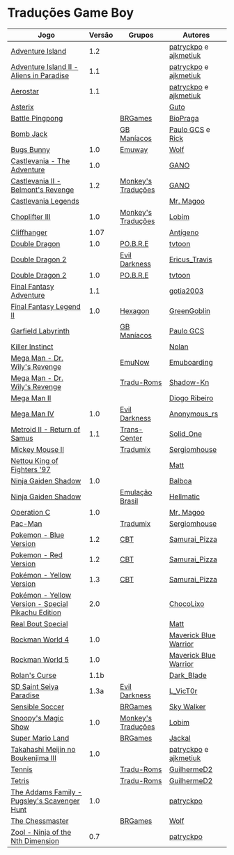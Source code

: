 # Traduções Game Boy

| Jogo | Versão | Grupos | Autores |
| ----------- | ----------- | ----------- | ----------- |
| [Adventure Island](adventure-island_patryckpo-ajkmetiuk/) | 1.2 |  | [patryckpo](../../autores/patryckpo/) e [ajkmetiuk](../../autores/ajkmetiuk/) |
| [Adventure Island II - Aliens in Paradise](adventure-island-ii-aliens-in-paradise_patryckpo-ajkmetiuk/) | 1.1 |  | [patryckpo](../../autores/patryckpo/) e [ajkmetiuk](../../autores/ajkmetiuk/) |
| [Aerostar](aerostar_patryckpo-ajkmetiuk/) | 1.1 |  | [patryckpo](../../autores/patryckpo/) e [ajkmetiuk](../../autores/ajkmetiuk/) |
| [Asterix](asterix_guto/) |  |  | [Guto](../../autores/guto/) |
| [Battle Pingpong](battle-pingpong_biopraga/) |  | [BRGames](../../grupos/brgames/) | [BioPraga](../../autores/biopraga/) |
| [Bomb Jack](bomb-jack_paulo-gcs-rick/) |  | [GB Maníacos](../../grupos/gb-maniacos/) | [Paulo GCS](../../autores/paulo-gcs/) e [Rick](../../autores/rick/) |
| [Bugs Bunny](bugs-bunny_wolf/) | 1.0 | [Emuway](../../grupos/emuway/) | [Wolf](../../autores/wolf/) |
| [Castlevania - The Adventure](castlevania-the-adventure_gano/) | 1.0 |  | [GANO](../../autores/gano/) |
| [Castlevania II - Belmont's Revenge](castlevania-ii-belmonts-revenge_gano/) | 1.2 | [Monkey's Traduções](../../grupos/monkeys-traducoes/) | [GANO](../../autores/gano/) |
| [Castlevania Legends](castlevania-legends_mr-magoo/) |  |  | [Mr\. Magoo](../../autores/mr-magoo/) |
| [Choplifter III](choplifter-iii_lobim/) | 1.0 | [Monkey's Traduções](../../grupos/monkeys-traducoes/) | [Lobim](../../autores/lobim/) |
| [Cliffhanger](cliffhanger_antigeno/) | 1.07 |  | [Antígeno](../../autores/antigeno/) |
| [Double Dragon](double-dragon_tvtoon/) | 1.0 | [PO\.B\.R\.E](../../grupos/pobre/) | [tvtoon](../../autores/tvtoon/) |
| [Double Dragon 2](double-dragon-2_ericus_travis/) |  | [Evil Darkness](../../grupos/evil-darkness/) | [Ericus\_Travis](../../autores/ericus_travis/) |
| [Double Dragon 2](double-dragon-2_tvtoon/) | 1.0 | [PO\.B\.R\.E](../../grupos/pobre/) | [tvtoon](../../autores/tvtoon/) |
| [Final Fantasy Adventure](final-fantasy-adventure_gotia2003/) | 1.1 |  | [gotia2003](../../autores/gotia2003/) |
| [Final Fantasy Legend II](final-fantasy-legend-ii_greengoblin/) | 1.0 | [Hexagon](../../grupos/hexagon/) | [GreenGoblin](../../autores/greengoblin/) |
| [Garfield Labyrinth](garfield-labyrinth_paulo-gcs/) |  | [GB Maníacos](../../grupos/gb-maniacos/) | [Paulo GCS](../../autores/paulo-gcs/) |
| [Killer Instinct](killer-instinct_nolan/) |  |  | [Nolan](../../autores/nolan/) |
| [Mega Man - Dr. Wily's Revenge](mega-man-dr-wilys-revenge_emuboarding/) |  | [EmuNow](../../grupos/emunow/) | [Emuboarding](../../autores/emuboarding/) |
| [Mega Man - Dr. Wily's Revenge](mega-man-dr-wilys-revenge_shadow-kn/) |  | [Tradu\-Roms](../../grupos/tradu-roms/) | [Shadow\-Kn](../../autores/shadow-kn/) |
| [Mega Man II](mega-man-ii_diogo-ribeiro/) |  |  | [Diogo Ribeiro](../../autores/diogo-ribeiro/) |
| [Mega Man IV](mega-man-iv_anonymous_rs/) | 1.0 | [Evil Darkness](../../grupos/evil-darkness/) | [Anonymous\_rs](../../autores/anonymous_rs/) |
| [Metroid II - Return of Samus](metroid-ii-return-of-samus_solid_one/) | 1.1 | [Trans\-Center](../../grupos/trans-center/) | [Solid\_One](../../autores/solid_one/) |
| [Mickey Mouse II](mickey-mouse-ii_sergiomhouse/) |  | [Tradumix](../../grupos/tradumix/) | [Sergiomhouse](../../autores/sergiomhouse/) |
| [Nettou King of Fighters '97](nettou-king-of-fighters-97_matt/) |  |  | [Matt](../../autores/matt/) |
| [Ninja Gaiden Shadow](ninja-gaiden-shadow_balboa/) | 1.0 |  | [Balboa](../../autores/balboa/) |
| [Ninja Gaiden Shadow](ninja-gaiden-shadow_hellmatic/) |  | [Emulação Brasil](../../grupos/emulacao-brasil/) | [Hellmatic](../../autores/hellmatic/) |
| [Operation C](operation-c_mr-magoo/) | 1.0 |  | [Mr\. Magoo](../../autores/mr-magoo/) |
| [Pac-Man](pac-man_sergiomhouse/) |  | [Tradumix](../../grupos/tradumix/) | [Sergiomhouse](../../autores/sergiomhouse/) |
| [Pokemon - Blue Version](pokemon-blue-version_samurai_pizza/) | 1.2 | [CBT](../../grupos/cbt/) | [Samurai\_Pizza](../../autores/samurai_pizza/) |
| [Pokemon - Red Version](pokemon-red-version_samurai_pizza/) | 1.2 | [CBT](../../grupos/cbt/) | [Samurai\_Pizza](../../autores/samurai_pizza/) |
| [Pokémon - Yellow Version](pokemon-yellow-version_samurai_pizza/) | 1.3 | [CBT](../../grupos/cbt/) | [Samurai\_Pizza](../../autores/samurai_pizza/) |
| [Pokémon - Yellow Version - Special Pikachu Edition](pokemon-yellow-version-special-pikachu-edition_chocolixo/) | 2.0 |  | [ChocoLixo](../../autores/chocolixo/) |
| [Real Bout Special](real-bout-special_matt/) |  |  | [Matt](../../autores/matt/) |
| [Rockman World 4](rockman-world-4_maverick-blue-warrior/) | 1.0 |  | [Maverick Blue Warrior](../../autores/maverick-blue-warrior/) |
| [Rockman World 5](rockman-world-5_maverick-blue-warrior/) | 1.0 |  | [Maverick Blue Warrior](../../autores/maverick-blue-warrior/) |
| [Rolan's Curse](rolans-curse_dark_blade/) | 1.1b |  | [Dark\_Blade](../../autores/dark_blade/) |
| [SD Saint Seiya Paradise](sd-saint-seiya-paradise_l_vict0r/) | 1.3a | [Evil Darkness](../../grupos/evil-darkness/) | [L\_VicT0r](../../autores/l_vict0r/) |
| [Sensible Soccer](sensible-soccer_sky-walker/) |  | [BRGames](../../grupos/brgames/) | [Sky Walker](../../autores/sky-walker/) |
| [Snoopy's Magic Show](snoopys-magic-show_lobim/) | 1.0 | [Monkey's Traduções](../../grupos/monkeys-traducoes/) | [Lobim](../../autores/lobim/) |
| [Super Mario Land](super-mario-land_jackal/) |  | [BRGames](../../grupos/brgames/) | [Jackal](../../autores/jackal/) |
| [Takahashi Meijin no Boukenjima III](takahashi-meijin-no-boukenjima-iii_patryckpo-ajkmetiuk/) | 1.0 |  | [patryckpo](../../autores/patryckpo/) e [ajkmetiuk](../../autores/ajkmetiuk/) |
| [Tennis](tennis_guilhermed2/) |  | [Tradu\-Roms](../../grupos/tradu-roms/) | [GuilhermeD2](../../autores/guilhermed2/) |
| [Tetris](tetris_guilhermed2/) |  | [Tradu\-Roms](../../grupos/tradu-roms/) | [GuilhermeD2](../../autores/guilhermed2/) |
| [The Addams Family - Pugsley's Scavenger Hunt](the-addams-family-pugsleys-scavenger-hunt_patryckpo/) | 1.0 |  | [patryckpo](../../autores/patryckpo/) |
| [The Chessmaster](the-chessmaster_wolf/) |  | [BRGames](../../grupos/brgames/) | [Wolf](../../autores/wolf/) |
| [Zool - Ninja of the Nth Dimension](zool-ninja-of-the-nth-dimension_patryckpo/) | 0.7 |  | [patryckpo](../../autores/patryckpo/) |